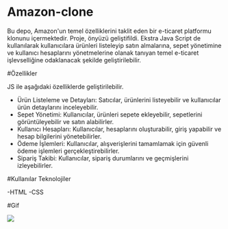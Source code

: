 # Amazon-clone

<p>Bu depo, Amazon'un temel özelliklerini taklit eden bir e-ticaret platformu klonunu içermektedir. Proje, önyüzü geliştifildi. Ekstra Java Script de kullanılarak kullanıcılara ürünleri listeleyip satın almalarına, sepet yönetimine ve kullanıcı hesaplarını yönetmelerine olanak tanıyan temel e-ticaret işlevselliğine odaklanacak şekilde geliştirilebilir.</p>

#Özellikler

<p>JS ile aşağıdaki özelliklerde geliştirilebilir.</p>
<ul>

<li>Ürün Listeleme ve Detayları: Satıcılar, ürünlerini listeyebilir ve kullanıcılar ürün detaylarını inceleyebilir.</li>
<li>Sepet Yönetimi: Kullanıcılar, ürünleri sepete ekleyebilir, sepetlerini görüntüleyebilir ve satın alabilirler.</li>
<li>Kullanıcı Hesapları: Kullanıcılar, hesaplarını oluşturabilir, giriş yapabilir ve hesap bilgilerini yönetebilirler.</li>
<li>Ödeme İşlemleri: Kullanıcılar, alışverişlerini tamamlamak için güvenli ödeme işlemleri gerçekleştirebilirler.</li>
<li>Sipariş Takibi: Kullanıcılar, sipariş durumlarını ve geçmişlerini izleyebilirler.</li>
</ul>

#Kullanılar Teknolojiler

-HTML -CSS

#Gif

![](amazon.gif)
